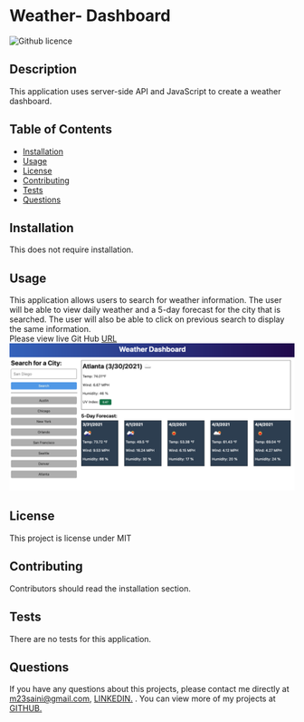 # Weather- Dashboard

![Github licence](http://img.shields.io/badge/license-MIT-blue.svg)

## Description 
This application uses server-side API and JavaScript to create a weather dashboard.

## Table of Contents
* [Installation](#installation)
* [Usage](#usage)
* [License](#license)
* [Contributing](#contributing)
* [Tests](#tests)
* [Questions](#questions)

## Installation 
This does not require installation. 

## Usage 
This application allows users to search for weather information. The user will be able to view daily weather and a 5-day forecast for the city that is searched. The user will also be able to click on previous search to display the same information. <br>
Please view live Git Hub [URL](https://mandy2324.github.io/Weather-Dashboard/)<br>
![The weather app includes a search option, a list of cities, and a five-day forecast and current weather conditions for Atlanta.](.//Assets/demo.png)

## License 
This project is license under MIT

## Contributing 
Contributors should read the installation section. 

## Tests
There are no tests for this application. 

## Questions
If you have any questions about this projects, please contact me directly at m23saini@gmail.com, [ LINKEDIN.](https://www.linkedin.com/in/m23saini) 
. You can view more of my projects at [ GITHUB.](https://github.com/mandy2324)